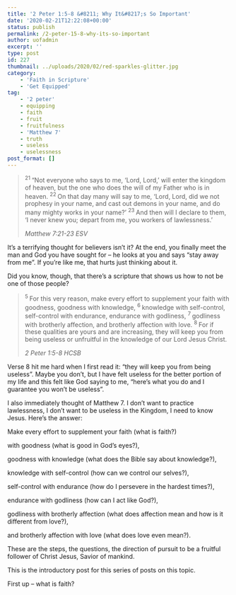```yaml
---
title: '2 Peter 1:5-8 &#8211; Why It&#8217;s So Important'
date: '2020-02-21T12:22:08+00:00'
status: publish
permalink: /2-peter-15-8-why-its-so-important
author: uofadmin
excerpt: ''
type: post
id: 227
thumbnail: ../uploads/2020/02/red-sparkles-glitter.jpg
category:
    - 'Faith in Scripture'
    - 'Get Equipped'
tag:
    - '2 peter'
    - equipping
    - faith
    - fruit
    - fruitfulness
    - 'Matthew 7'
    - truth
    - useless
    - uselessness
post_format: []
---
```

> <sup>21 </sup>“Not everyone who says to me, ‘Lord, Lord,’ will enter the kingdom of heaven, but the one who does the will of my Father who is in heaven. <sup>22 </sup>On that day many will say to me, ‘Lord, Lord, did we not prophesy in your name, and cast out demons in your name, and do many mighty works in your name?’ <sup>23 </sup>And then will I declare to them, ‘I never knew you; depart from me, you workers of lawlessness.’
> 
> <cite>Matthew 7:21-23 ESV</cite>

It’s a terrifying thought for believers isn’t it? At the end, you finally meet the man and God you have sought for – he looks at you and says “stay away from me”. If you’re like me, that hurts just thinking about it.

Did you know, though, that there’s a scripture that shows us how to not be one of those people?

> <sup>5 </sup>For this very reason, make every effort to supplement your faith with goodness, goodness with knowledge, <sup>6 </sup>knowledge with self-control, self-control with endurance, endurance with godliness, <sup>7 </sup>godliness with brotherly affection, and brotherly affection with love. <sup>8 </sup>For if these qualities are yours and are increasing, they will keep you from being useless or unfruitful in the knowledge of our Lord Jesus Christ.
> 
> <cite>2 Peter 1:5-8 HCSB</cite>

Verse 8 hit me hard when I first read it: “they will keep you from being useless”. Maybe you don’t, but I have felt useless for the better portion of my life and this felt like God saying to me, “here’s what you do and I guarantee you won’t be useless”.

I also immediately thought of Matthew 7. I don’t want to practice lawlessness, I don’t want to be useless in the Kingdom, I need to know Jesus. Here’s the answer:

Make every effort to supplement your faith (what is faith?)

with goodness (what is good in God’s eyes?),

goodness with knowledge (what does the Bible say about knowledge?),

knowledge with self-control (how can we control our selves?),

self-control with endurance (how do I persevere in the hardest times?),

endurance with godliness (how can I act like God?),

godliness with brotherly affection (what does affection mean and how is it different from love?),

and brotherly affection with love (what does love even mean?).

These are the steps, the questions, the direction of pursuit to be a fruitful follower of Christ Jesus, Savior of mankind.

This is the introductory post for this series of posts on this topic.

First up – what is faith?